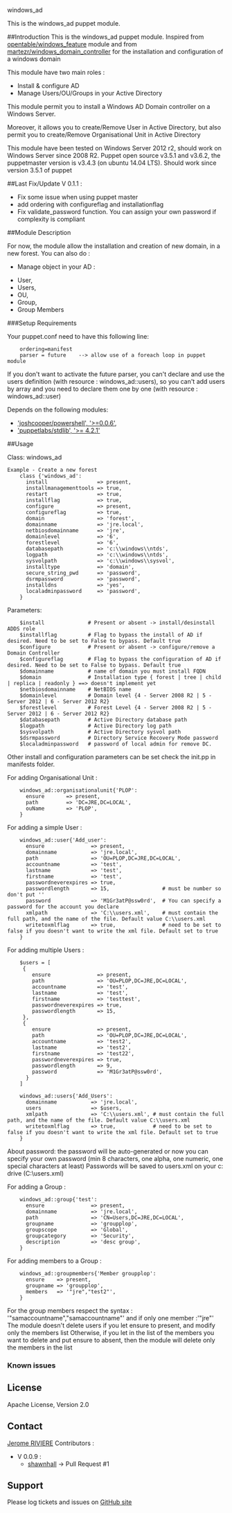 windows_ad

This is the windows_ad puppet module.

##Introduction
This is the windows_ad puppet module.
Inspired from [opentable/windows_feature](https://forge.puppetlabs.com/opentable/windows_feature) module and from [martezr/windows_domain_controller](https://forge.puppetlabs.com/martezr/windows_domain_controller) for the installation and configuration of a windows domain

This module have two main roles : 
- Install & configure AD
- Manage Users/OU/Groups in your Active Directory


This module permit you to install a Windows AD Domain controller on a Windows Server.


Moreover, it allows you to create/Remove User in Active Directory, but also permit you to create/Remove Organisational Unit in Active Directory


This module have been tested on Windows Server 2012 r2, should work on Windows Server since 2008 R2.
Puppet open source v3.5.1 and v3.6.2, the puppetmaster version is v3.4.3 (on ubuntu 14.04 LTS). Should work since version 3.5.1 of puppet

##Last Fix/Update
V 0.1.1 :
 - Fix some issue when using puppet master
 - add ordering with configureflag and installationflag
 - Fix validate_password function. You can assign your own password if complexity is compliant

##Module Description

For now, the module allow the installation and creation of new domain, in a new forest.
You can also do :
+ Manage object in your AD :
 - User, 
 - Users,
 - OU,
 - Group,
 - Group Members


###Setup Requirements

Your puppet.conf need to have this following line:
```
	ordering=manifest
	parser = future    --> allow use of a foreach loop in puppet module 
``` 

If you don't want to activate the future parser, you can't declare and use the users definition (with resource : windows_ad::users), 
so you can't add users by array and you need to declare them one by one (with resource : windows_ad::user)


Depends on the following modules:
 - ['joshcooper/powershell', '>=0.0.6'](https://forge.puppetlabs.com/joshcooper/powershell),
 - ['puppetlabs/stdlib', '>= 4.2.1'](https://forge.puppetlabs.com/puppetlabs/stdlib)

##Usage

Class: windows_ad  
```
Example - Create a new forest
	class {'windows_ad':
	  install                => present,
	  installmanagementtools => true,
	  restart                => true,
	  installflag            => true,
	  configure              => present,
	  configureflag          => true,
	  domain                 => 'forest',
	  domainname             => 'jre.local',
	  netbiosdomainname      => 'jre',
	  domainlevel            => '6',
	  forestlevel            => '6',
	  databasepath           => 'c:\\windows\\ntds',
	  logpath                => 'c:\\windows\\ntds',
	  sysvolpath             => 'c:\\windows\\sysvol',
	  installtype            => 'domain',
	  secure_string_pwd      => 'password',
	  dsrmpassword           => 'password',
	  installdns             => 'yes',
	  localadminpassword     => 'password',
	}
```
Parameters:
```
	$install              # Present or absent -> install/desinstall ADDS role
	$installflag          # Flag to bypass the install of AD if desired. Need to be set to False to bypass. Default true
	$configure            # Present or absent -> configure/remove a Domain Controller
	$configureflag        # Flag to bypass the configuration of AD if desired. Need to be set to False to bypass. Default true
	$domainname           # name of domain you must install FQDN
	$domain               # Installation type { forest | tree | child | replica | readonly } ==> doesn't implement yet
	$netbiosdomainname    # NetBIOS name
	$domainlevel          # Domain level {4 - Server 2008 R2 | 5 - Server 2012 | 6 - Server 2012 R2}
	$forestlevel          # Forest Level {4 - Server 2008 R2 | 5 - Server 2012 | 6 - Server 2012 R2}
	$databasepath         # Active Directory database path
	$logpath              # Active Directory log path
	$sysvolpath           # Active Directory sysvol path
	$dsrmpassword         # Directory Service Recovery Mode password
	$localadminpassword   # password of local admin for remove DC.
``` 
Other install and configuration parameters can be set check the init.pp in manifests folder. 

For adding Organisational Unit : 
```
	windows_ad::organisationalunit{'PLOP':
	  ensure       => present,
	  path         => 'DC=JRE,DC=LOCAL',
	  ouName       => 'PLOP',
	}
```


For adding a simple User :
```
	windows_ad::user{'Add_user':
	  ensure               => present,
	  domainname           => 'jre.local',
	  path                 => 'OU=PLOP,DC=JRE,DC=LOCAL',
	  accountname          => 'test',
	  lastname             => 'test',
	  firstname            => 'test',
	  passwordneverexpires => true,
	  passwordlength       => 15,                 # must be number so don't put ''
	  password             => 'M1Gr3atP@ssw0rd',  # You can specify a password for the account you declare
	  xmlpath              => 'C:\\users.xml',    # must contain the full path, and the name of the file. Default value C:\\users.xml
	  writetoxmlflag       => true,               # need to be set to false if you doesn't want to write the xml file. Default set to true
	}
```

For adding multiple Users :
```
	$users = [
	 {
		ensure               => present,
		path                 => 'OU=PLOP,DC=JRE,DC=LOCAL',
		accountname          => 'test',
		lastname             => 'test',
		firstname            => 'testtest',
		passwordneverexpires => true,
		passwordlength       => 15,
	 },
	 {
		ensure               => present,
		path                 => 'OU=PLOP,DC=JRE,DC=LOCAL',
		accountname          => 'test2',
		lastname             => 'test2',
		firstname            => 'test22',
		passwordneverexpires => true,
		passwordlength       => 9,
		password             => 'M1Gr3atP@ssw0rd',
	  }
	]

	windows_ad::users{'Add_Users':
	  domainname           => 'jre.local',
	  users                => $users,
	  xmlpath              => 'C:\\users.xml', # must contain the full path, and the name of the file. Default value C:\\users.xml
	  writetoxmlflag       => true,            # need to be set to false if you doesn't want to write the xml file. Default set to true
	}
```

About password: the password will be auto-generated or now you can specify your own password (min 8 characters, one alpha, one numeric, one special characters at least)
Passwords will be saved to users.xml on your c: drive (C:\users.xml)

For adding a Group :
```
	windows_ad::group{'test':
	  ensure               => present,
	  domainname           => 'jre.local',
	  path                 => 'CN=Users,DC=JRE,DC=LOCAL',
	  groupname            => 'groupplop',
	  groupscope           => 'Global',
	  groupcategory        => 'Security',
	  description          => 'desc group',
	}
```

For adding members to a Group :
```
	windows_ad::groupmembers{'Member groupplop':
	  ensure    => present,
	  groupname => 'groupplop',
	  members   => '"jre","test2"',
	}
```

For the group members respect the syntax : '"samaccountname","samaccountname"' and if only one member :'"jre"'
The module doesn't delete users if you let ensure to present, and modify only the members list
Otherwise, if you let in the list of the members you want to delete and put ensure to absent, then the module will delete only the members in the list 

### Known issues


License
-------
Apache License, Version 2.0

Contact
-------
[Jerome RIVIERE](www.jerome-riviere.re)
Contributors : 
 + V 0.0.9 :
   - [shawnhall](https://github.com/shawnhall)  -> Pull Request #1

Support
-------

Please log tickets and issues on [GitHub site](https://github.com/ninja-2/windows_ad/issues)
